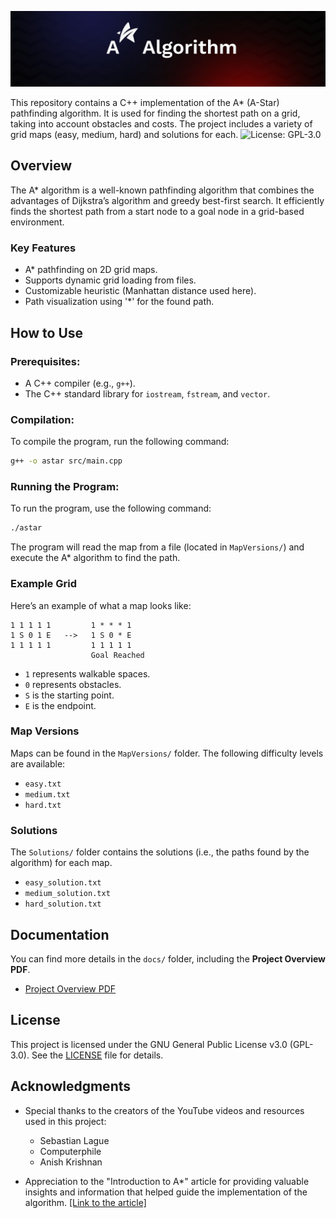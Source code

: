 
![Logo](assets/banner.png)

This repository contains a C++ implementation of the A* (A-Star) pathfinding algorithm. It is used for finding the shortest path on a grid, taking into account obstacles and costs. The project includes a variety of grid maps (easy, medium, hard) and solutions for each.
![License: GPL-3.0](https://img.shields.io/badge/License-GPL%203.0-blue.svg)

## Overview

The A* algorithm is a well-known pathfinding algorithm that combines the advantages of Dijkstra’s algorithm and greedy best-first search. It efficiently finds the shortest path from a start node to a goal node in a grid-based environment.

### Key Features
- A* pathfinding on 2D grid maps.
- Supports dynamic grid loading from files.
- Customizable heuristic (Manhattan distance used here).
- Path visualization using '*' for the found path.

## How to Use

### Prerequisites:
- A C++ compiler (e.g., `g++`).
- The C++ standard library for `iostream`, `fstream`, and `vector`.

### Compilation:
To compile the program, run the following command:

```bash
g++ -o astar src/main.cpp
```

### Running the Program:
To run the program, use the following command:

```bash
./astar
```

The program will read the map from a file (located in `MapVersions/`) and execute the A* algorithm to find the path.

### Example Grid

Here’s an example of what a map looks like:

```
1 1 1 1 1         1 * * * 1
1 S 0 1 E   -->   1 S 0 * E
1 1 1 1 1         1 1 1 1 1
                  Goal Reached
```

- `1` represents walkable spaces.
- `0` represents obstacles.
- `S` is the starting point.
- `E` is the endpoint.

### Map Versions
Maps can be found in the `MapVersions/` folder. The following difficulty levels are available:
- `easy.txt`
- `medium.txt`
- `hard.txt`

### Solutions
The `Solutions/` folder contains the solutions (i.e., the paths found by the algorithm) for each map.

- `easy_solution.txt`
- `medium_solution.txt`
- `hard_solution.txt`

## Documentation

You can find more details in the `docs/` folder, including the **Project Overview PDF**.

- [Project Overview PDF](docs/project_overview.pdf)

## License

This project is licensed under the GNU General Public License v3.0 (GPL-3.0). See the [LICENSE](LICENSE) file for details.

## Acknowledgments

- Special thanks to the creators of the YouTube videos and resources used in this project:
  - Sebastian Lague
  - Computerphile
  - Anish Krishnan

- Appreciation to the "Introduction to A*" article for providing valuable insights and information that helped guide the implementation of the algorithm. [\[Link to the article\]](https://theory.stanford.edu/~amitp/GameProgramming/AStarComparison.html)
